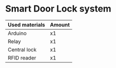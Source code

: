 # Smart Door Lock system

Used materials | Amount
---------------|-------
Arduino        | x1
Relay          | x1
Central lock   | x1
RFID reader    | x1
